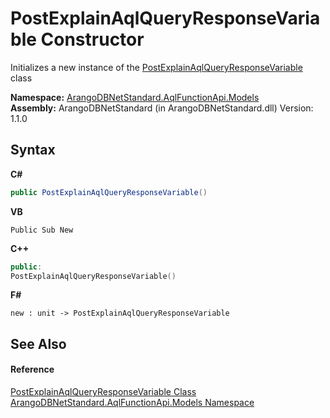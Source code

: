 # PostExplainAqlQueryResponseVariable Constructor 
 

Initializes a new instance of the <a href="11b6f248-14a2-fcf7-b807-3477d33a9ee9">PostExplainAqlQueryResponseVariable</a> class

**Namespace:**&nbsp;<a href="e03acbe1-782e-533e-7ffe-cd51613ed54f">ArangoDBNetStandard.AqlFunctionApi.Models</a><br />**Assembly:**&nbsp;ArangoDBNetStandard (in ArangoDBNetStandard.dll) Version: 1.1.0

## Syntax

**C#**<br />
``` C#
public PostExplainAqlQueryResponseVariable()
```

**VB**<br />
``` VB
Public Sub New
```

**C++**<br />
``` C++
public:
PostExplainAqlQueryResponseVariable()
```

**F#**<br />
``` F#
new : unit -> PostExplainAqlQueryResponseVariable
```


## See Also


#### Reference
<a href="11b6f248-14a2-fcf7-b807-3477d33a9ee9">PostExplainAqlQueryResponseVariable Class</a><br /><a href="e03acbe1-782e-533e-7ffe-cd51613ed54f">ArangoDBNetStandard.AqlFunctionApi.Models Namespace</a><br />